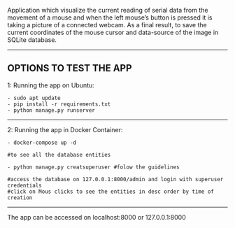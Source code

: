 Application which visualize the current reading of serial data from the movement of a mouse and when the left mouse’s button is pressed it is taking a picture of a connected webcam. As a final result, to save the current coordinates of the mouse cursor and data-source of the image in SQLite database.

---
OPTIONS TO TEST THE APP
---
1: Running the app on Ubuntu:

    - sudo apt update
    - pip install -r requirements.txt
    - python manage.py runserver
---
2: Running the app in Docker Container:

    - docker-compose up -d

    #to see all the database entities

    - python manage.py creatsuperuser #folow the guidelines
    
    #access the database on 127.0.0.1:8000/admin and login with superuser credentials
    #click on Mous clicks to see the entities in desc order by time of creation

---
The app can be accessed on localhost:8000 or 127.0.0.1:8000
